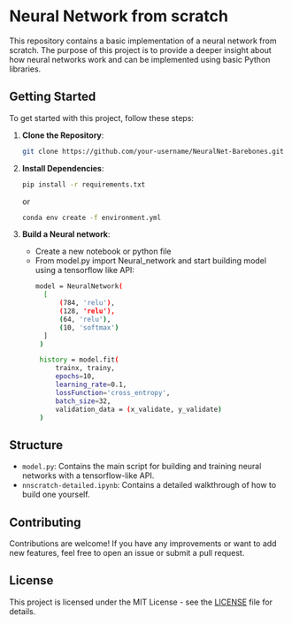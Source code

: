 # Neural Network from scratch

This repository contains a basic implementation of a neural network from scratch. The purpose of this project is to provide a deeper insight about how neural networks work and can be implemented using basic Python libraries. 
<!-- To build a neural network from scratch on your own, you may follow this article: -->

## Getting Started

To get started with this project, follow these steps:

1. **Clone the Repository**: 
   ```bash
   git clone https://github.com/your-username/NeuralNet-Barebones.git
   ```
   
2. **Install Dependencies**:
   ```bash
   pip install -r requirements.txt
   ```
   or
   ```bash
   conda env create -f environment.yml
   ```

3. **Build a Neural network**:
   - Create a new notebook or python file
   - From model.py import Neural_network and start building model using a tensorflow like API:
     ```bash
     model = NeuralNetwork(
       [
           (784, 'relu'),
           (128, 'relu'),
           (64, 'relu'),
           (10, 'softmax')
       ]
      )

      history = model.fit(
          trainx, trainy, 
          epochs=10, 
          learning_rate=0.1,  
          lossFunction='cross_entropy',
          batch_size=32,
          validation_data = (x_validate, y_validate)
      )
     ```

## Structure

- `model.py`: Contains the main script for building and training neural networks with a tensorflow-like API.
- `nnscratch-detailed.ipynb`: Contains a detailed walkthrough of how to build one yourself.
<!-- - `utils.py`: Contains utility functions for data preprocessing and evaluation. -->


## Contributing

Contributions are welcome! If you have any improvements or want to add new features, feel free to open an issue or submit a pull request.

## License

This project is licensed under the MIT License - see the [LICENSE](LICENSE) file for details.
